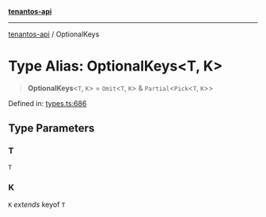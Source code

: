 [**tenantos-api**](../README.md)

***

[tenantos-api](../globals.md) / OptionalKeys

# Type Alias: OptionalKeys\<T, K\>

> **OptionalKeys**\<`T`, `K`\> = `Omit`\<`T`, `K`\> & `Partial`\<`Pick`\<`T`, `K`\>\>

Defined in: [types.ts:686](https://github.com/shadmanZero/tenantos-api/blob/50bbdae310005a0ca12345f143ddaf8ea2b8ce90/src/types.ts#L686)

## Type Parameters

### T

`T`

### K

`K` *extends* keyof `T`
